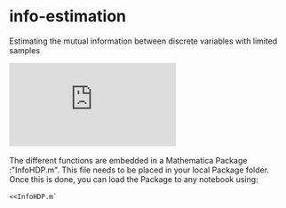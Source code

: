 # info-estimation
Estimating the mutual information between discrete variables with limited samples

![alt text](https://github.com/dghernandez/info-estimation/blob/master/scheme1.pdf)

The different functions are embedded in a Mathematica Package :"InfoHDP.m". This file needs to be placed in your local Package folder. Once this is done, you can load the Package to any notebook using:
```
<<InfoHDP.m`
```
